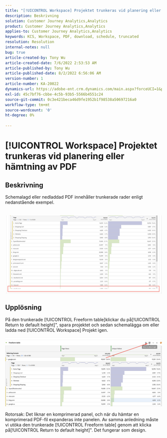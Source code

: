 ```yaml
---
title: "[!UICONTROL Workspace] Projektet trunkeras vid planering eller hämtning av PDF"
description: Beskrivning
solution: Customer Journey Analytics,Analytics
product: Customer Journey Analytics,Analytics
applies-to: Customer Journey Analytics,Analytics
keywords: KCS, Workspace, PDF, download, schedule, truncated
resolution: Resolution
internal-notes: null
bug: true
article-created-by: Tony Wu
article-created-date: 7/6/2022 2:53:53 AM
article-published-by: Tony Wu
article-published-date: 8/2/2022 6:56:06 AM
version-number: 1
article-number: KA-20022
dynamics-url: https://adobe-ent.crm.dynamics.com/main.aspx?forceUCI=1&pagetype=entityrecord&etn=knowledgearticle&id=0a8bd2d7-d6fc-ec11-82e5-000d3a3b090d
exl-id: 45c7bf76-cbbe-4c5b-93b5-5566b4551c24
source-git-commit: 0c3e421beca46d9fe1952b1f98538a50697216a0
workflow-type: tm+mt
source-wordcount: '0'
ht-degree: 0%

---
```


# [!UICONTROL Workspace] Projektet trunkeras vid planering eller hämtning av PDF

## Beskrivning

Schemalagd eller nedladdad PDF innehåller trunkerade rader enligt nedanstående exempel.<br><br>
<br>![](assets/___140e6ba7-d7fc-ec11-82e5-000d3a3b090d___.png)

## Upplösning


På den trunkerade [!UICONTROL Freeform table]klickar du på[!UICONTROL Return to default height]&quot;, spara projektet och sedan schemalägga om eller ladda ned [!UICONTROL Workspace] Projekt igen.

![](assets/e9fea250-d7fc-ec11-82e5-000d3a3b090d.png)

Rotorsak: Det liknar en komprimerad panel, och när du hämtar en komprimerad PDF-fil expanderas inte panelen.
Av samma anledning måste vi utöka den trunkerade [!UICONTROL Freeform table] genom att klicka på[!UICONTROL Return to default height]&quot;. Det fungerar som design.
